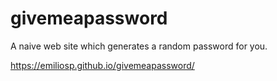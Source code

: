 # givemeapassword

A naive web site which generates a random password for you.

https://emiliosp.github.io/givemeapassword/
